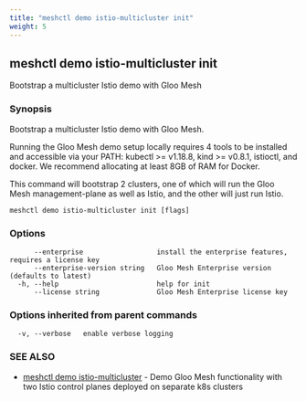 ```yaml
---
title: "meshctl demo istio-multicluster init"
weight: 5
---
```

## meshctl demo istio-multicluster init

Bootstrap a multicluster Istio demo with Gloo Mesh

### Synopsis


Bootstrap a multicluster Istio demo with Gloo Mesh.

Running the Gloo Mesh demo setup locally requires 4 tools to be installed and 
accessible via your PATH: kubectl >= v1.18.8, kind >= v0.8.1, istioctl, and docker.
We recommend allocating at least 8GB of RAM for Docker.

This command will bootstrap 2 clusters, one of which will run the Gloo Mesh
management-plane as well as Istio, and the other will just run Istio.


```
meshctl demo istio-multicluster init [flags]
```

### Options

```
      --enterprise                  install the enterprise features, requires a license key
      --enterprise-version string   Gloo Mesh Enterprise version (defaults to latest)
  -h, --help                        help for init
      --license string              Gloo Mesh Enterprise license key
```

### Options inherited from parent commands

```
  -v, --verbose   enable verbose logging
```

### SEE ALSO

* [meshctl demo istio-multicluster](../meshctl_demo_istio-multicluster)	 - Demo Gloo Mesh functionality with two Istio control planes deployed on separate k8s clusters

